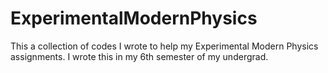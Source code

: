 # ExperimentalModernPhysics
This a collection of codes I wrote to help my Experimental Modern Physics assignments. I wrote this in my 6th semester of my undergrad.
